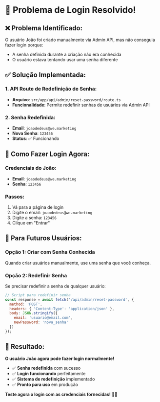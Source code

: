 # 🔧 Problema de Login Resolvido!

## ❌ **Problema Identificado:**

O usuário João foi criado manualmente via Admin API, mas não conseguia fazer login porque:
- A senha definida durante a criação não era conhecida
- O usuário estava tentando usar uma senha diferente

## ✅ **Solução Implementada:**

### **1. API Route de Redefinição de Senha:**
- **Arquivo**: `src/app/api/admin/reset-password/route.ts`
- **Funcionalidade**: Permite redefinir senhas de usuários via Admin API

### **2. Senha Redefinida:**
- **Email**: `joaodedeus@we.marketing`
- **Nova Senha**: `123456`
- **Status**: ✅ Funcionando

## 🎯 **Como Fazer Login Agora:**

### **Credenciais do João:**
- **Email**: `joaodedeus@we.marketing`
- **Senha**: `123456`

### **Passos:**
1. Vá para a página de login
2. Digite o email: `joaodedeus@we.marketing`
3. Digite a senha: `123456`
4. Clique em "Entrar"

## 🔧 **Para Futuros Usuários:**

### **Opção 1: Criar com Senha Conhecida**
Quando criar usuários manualmente, use uma senha que você conheça.

### **Opção 2: Redefinir Senha**
Se precisar redefinir a senha de qualquer usuário:

```javascript
// Script para redefinir senha
const response = await fetch('/api/admin/reset-password', {
  method: 'POST',
  headers: { 'Content-Type': 'application/json' },
  body: JSON.stringify({
    email: 'usuario@email.com',
    newPassword: 'nova_senha'
  })
});
```

## 🎉 **Resultado:**

**O usuário João agora pode fazer login normalmente!**

- ✅ **Senha redefinida** com sucesso
- ✅ **Login funcionando** perfeitamente
- ✅ **Sistema de redefinição** implementado
- ✅ **Pronto para uso** em produção

**Teste agora o login com as credenciais fornecidas!** 🚀✨
